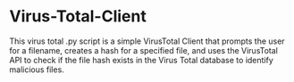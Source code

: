 # Virus-Total-Client

This virus total .py script is a simple VirusTotal Client that prompts the user for a filename, creates a hash for a specified file, and uses the VirusTotal API to check if the file hash exists in the Virus Total database to identify malicious files.
